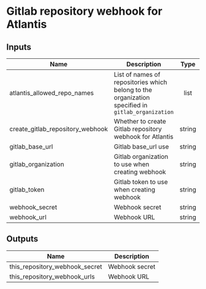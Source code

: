 # Gitlab repository webhook for Atlantis

<!-- BEGINNING OF PRE-COMMIT-TERRAFORM DOCS HOOK -->
## Inputs

| Name | Description | Type | Default | Required |
|------|-------------|:----:|:-----:|:-----:|
| atlantis\_allowed\_repo\_names | List of names of repositories which belong to the organization specified in `gitlab_organization` | list | n/a | yes |
| create\_gitlab\_repository\_webhook | Whether to create Gitlab repository webhook for Atlantis | string | `"true"` | no |
| gitlab\_base\_url | Gitlab base_url use | string | `""` | no |
| gitlab\_organization | Gitlab organization to use when creating webhook | string | `""` | no |
| gitlab\_token | Gitlab token to use when creating webhook | string | `""` | no |
| webhook\_secret | Webhook secret | string | `""` | no |
| webhook\_url | Webhook URL | string | `""` | no |

## Outputs

| Name | Description |
|------|-------------|
| this\_repository\_webhook\_secret | Webhook secret |
| this\_repository\_webhook\_urls | Webhook URL |

<!-- END OF PRE-COMMIT-TERRAFORM DOCS HOOK -->
